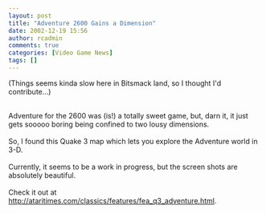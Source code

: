 ```yaml
---
layout: post
title: "Adventure 2600 Gains a Dimension"
date: 2002-12-19 15:56
author: rcadmin
comments: true
categories: [Video Game News]
tags: []
---
```

(Things seems kinda slow here in Bitsmack land, so I thought I'd contribute...)
<br />

<br />
Adventure for the 2600 was (is!) a totally sweet game, but, darn it, it just gets sooooo boring being confined to two lousy dimensions.
<br />

<br />
So, I found this Quake 3 map which lets you explore the Adventure world in 3-D.
<br />

<br />
Currently, it seems to be a work in progress, but the screen shots are absolutely beautiful.
<br />

<br />
Check it out at <a href="http://ataritimes.com/classics/features/fea_q3_adventure.html" target="axxaax">http://ataritimes.com/classics/features/fea_q3_adventure.html</a>.
